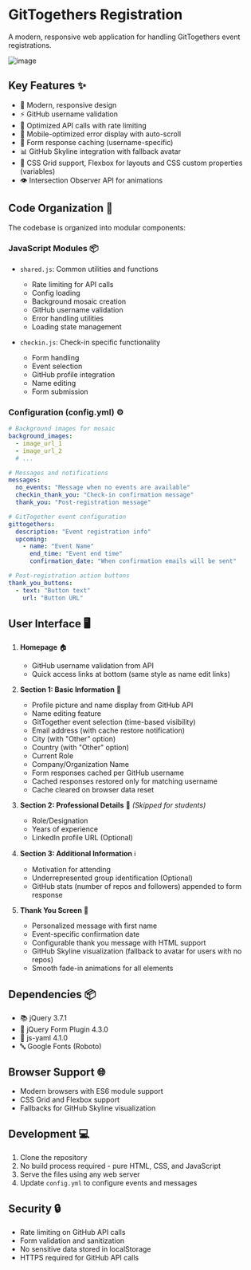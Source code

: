 # GitTogethers Registration

A modern, responsive web application for handling GitTogethers event registrations.

![image](https://github.com/user-attachments/assets/95e71204-001f-475c-946a-a03073ae69b0)

## Key Features ✨
- 🎨 Modern, responsive design
- ⚡ GitHub username validation
- 🔄 Optimized API calls with rate limiting
- 📱 Mobile-optimized error display with auto-scroll
- 💾 Form response caching (username-specific)
- 📊 GitHub Skyline integration with fallback avatar
- 🌟 CSS Grid support, Flexbox for layouts and CSS custom properties (variables)
- 👁️ Intersection Observer API for animations

## Code Organization 📁
The codebase is organized into modular components:

### JavaScript Modules 📦
- `shared.js`: Common utilities and functions
  - Rate limiting for API calls
  - Config loading
  - Background mosaic creation
  - GitHub username validation
  - Error handling utilities
  - Loading state management

- `checkin.js`: Check-in specific functionality
  - Form handling
  - Event selection
  - GitHub profile integration
  - Name editing
  - Form submission

### Configuration (config.yml) ⚙️
```yaml
# Background images for mosaic
background_images:
  - image_url_1
  - image_url_2
  # ...

# Messages and notifications
messages:
  no_events: "Message when no events are available"
  checkin_thank_you: "Check-in confirmation message"
  thank_you: "Post-registration message"

# GitTogether event configuration
gittogethers:
  description: "Event registration info"
  upcoming:
    - name: "Event Name"
      end_time: "Event end time"
      confirmation_date: "When confirmation emails will be sent"

# Post-registration action buttons
thank_you_buttons:
  - text: "Button text"
    url: "Button URL"
```

## User Interface 🖥️
1. **Homepage** 🏠
   - GitHub username validation from API
   - Quick access links at bottom (same style as name edit links)

2. **Section 1: Basic Information** 📝
   - Profile picture and name display from GitHub API
   - Name editing feature
   - GitTogether event selection (time-based visibility)
   - Email address (with cache restore notification)
   - City (with "Other" option)
   - Country (with "Other" option)
   - Current Role
   - Company/Organization Name
   - Form responses cached per GitHub username
   - Cached responses restored only for matching username
   - Cache cleared on browser data reset

3. **Section 2: Professional Details** 💼 _(Skipped for students)_
   - Role/Designation
   - Years of experience
   - LinkedIn profile URL (Optional)

4. **Section 3: Additional Information** ℹ️
   - Motivation for attending
   - Underrepresented group identification (Optional)
   - GitHub stats (number of repos and followers) appended to form response

5. **Thank You Screen** 🎉
   - Personalized message with first name
   - Event-specific confirmation date
   - Configurable thank you message with HTML support
   - GitHub Skyline visualization (fallback to avatar for users with no repos)
   - Smooth fade-in animations for all elements

## Dependencies 📦
- 📚 jQuery 3.7.1
- 📝 jQuery Form Plugin 4.3.0
- 📄 js-yaml 4.1.0
- 🔤 Google Fonts (Roboto)

## Browser Support 🌐
- Modern browsers with ES6 module support
- CSS Grid and Flexbox support
- Fallbacks for GitHub Skyline visualization

## Development 💻
1. Clone the repository
2. No build process required - pure HTML, CSS, and JavaScript
3. Serve the files using any web server
4. Update `config.yml` to configure events and messages

## Security 🔒
- Rate limiting on GitHub API calls
- Form validation and sanitization
- No sensitive data stored in localStorage
- HTTPS required for GitHub API calls

